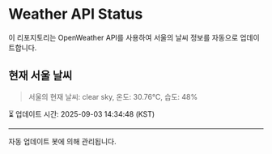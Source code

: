 
# Weather API Status

이 리포지토리는 OpenWeather API를 사용하여 서울의 날씨 정보를 자동으로 업데이트합니다.

## 현재 서울 날씨
> 서울의 현재 날씨: clear sky, 온도: 30.76°C, 습도: 48%

⏳ 업데이트 시간: 2025-09-03 14:34:48 (KST)

---
자동 업데이트 봇에 의해 관리됩니다.
